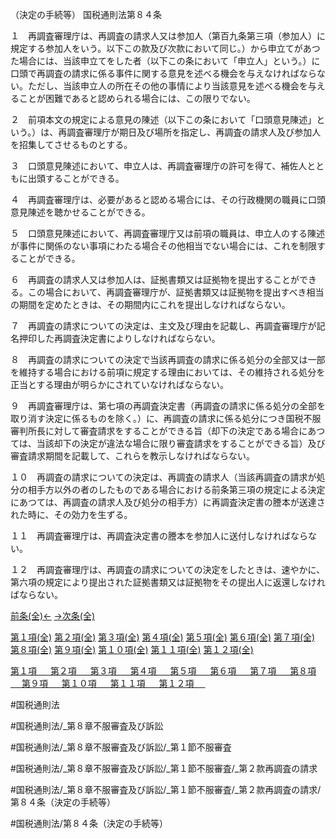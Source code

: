（決定の手続等）
国税通則法第８４条

１　再調査審理庁は、再調査の請求人又は参加人（第百九条第三項（参加人）に規定する参加人をいう。以下この款及び次款において同じ。）から申立てがあつた場合には、当該申立てをした者（以下この条において「申立人」という。）に口頭で再調査の請求に係る事件に関する意見を述べる機会を与えなければならない。ただし、当該申立人の所在その他の事情により当該意見を述べる機会を与えることが困難であると認められる場合には、この限りでない。

２　前項本文の規定による意見の陳述（以下この条において「口頭意見陳述」という。）は、再調査審理庁が期日及び場所を指定し、再調査の請求人及び参加人を招集してさせるものとする。

３　口頭意見陳述において、申立人は、再調査審理庁の許可を得て、補佐人とともに出頭することができる。

４　再調査審理庁は、必要があると認める場合には、その行政機関の職員に口頭意見陳述を聴かせることができる。

５　口頭意見陳述において、再調査審理庁又は前項の職員は、申立人のする陳述が事件に関係のない事項にわたる場合その他相当でない場合には、これを制限することができる。

６　再調査の請求人又は参加人は、証拠書類又は証拠物を提出することができる。この場合において、再調査審理庁が、証拠書類又は証拠物を提出すべき相当の期間を定めたときは、その期間内にこれを提出しなければならない。

７　再調査の請求についての決定は、主文及び理由を記載し、再調査審理庁が記名押印した再調査決定書によりしなければならない。

８　再調査の請求についての決定で当該再調査の請求に係る処分の全部又は一部を維持する場合における前項に規定する理由においては、その維持される処分を正当とする理由が明らかにされていなければならない。

９　再調査審理庁は、第七項の再調査決定書（再調査の請求に係る処分の全部を取り消す決定に係るものを除く。）に、再調査の請求に係る処分につき国税不服審判所長に対して審査請求をすることができる旨（却下の決定である場合にあつては、当該却下の決定が違法な場合に限り審査請求をすることができる旨）及び審査請求期間を記載して、これらを教示しなければならない。

１０　再調査の請求についての決定は、再調査の請求人（当該再調査の請求が処分の相手方以外の者のしたものである場合における前条第三項の規定による決定にあつては、再調査の請求人及び処分の相手方）に再調査決定書の謄本が送達された時に、その効力を生ずる。

１１　再調査審理庁は、再調査決定書の謄本を参加人に送付しなければならない。

１２　再調査審理庁は、再調査の請求についての決定をしたときは、速やかに、第六項の規定により提出された証拠書類又は証拠物をその提出人に返還しなければならない。

[前条(全)←](国税通則法＿＿＿＿＿第８３条_.md)    [→次条(全)](国税通則法＿＿＿＿＿第８５条_.md)

[第１項(全)](国税通則法＿＿＿＿＿第８４条第１項_.md)  [第２項(全)](国税通則法＿＿＿＿＿第８４条第２項_.md)  [第３項(全)](国税通則法＿＿＿＿＿第８４条第３項_.md)  [第４項(全)](国税通則法＿＿＿＿＿第８４条第４項_.md)  [第５項(全)](国税通則法＿＿＿＿＿第８４条第５項_.md)  [第６項(全)](国税通則法＿＿＿＿＿第８４条第６項_.md)  [第７項(全)](国税通則法＿＿＿＿＿第８４条第７項_.md)  [第８項(全)](国税通則法＿＿＿＿＿第８４条第８項_.md)  [第９項(全)](国税通則法＿＿＿＿＿第８４条第９項_.md)  [第１０項(全)](国税通則法＿＿＿＿＿第８４条第１０項_.md)  [第１１項(全)](国税通則法＿＿＿＿＿第８４条第１１項_.md)  [第１２項(全)](国税通則法＿＿＿＿＿第８４条第１２項_.md)  

[第１項 　 ](国税通則法＿＿＿＿＿第８４条第１項.md)  [第２項 　 ](国税通則法＿＿＿＿＿第８４条第２項.md)  [第３項 　 ](国税通則法＿＿＿＿＿第８４条第３項.md)  [第４項 　 ](国税通則法＿＿＿＿＿第８４条第４項.md)  [第５項 　 ](国税通則法＿＿＿＿＿第８４条第５項.md)  [第６項 　 ](国税通則法＿＿＿＿＿第８４条第６項.md)  [第７項 　 ](国税通則法＿＿＿＿＿第８４条第７項.md)  [第８項 　 ](国税通則法＿＿＿＿＿第８４条第８項.md)  [第９項 　 ](国税通則法＿＿＿＿＿第８４条第９項.md)  [第１０項 　 ](国税通則法＿＿＿＿＿第８４条第１０項.md)  [第１１項 　 ](国税通則法＿＿＿＿＿第８４条第１１項.md)  [第１２項 　 ](国税通則法＿＿＿＿＿第８４条第１２項.md)  

#国税通則法

#国税通則法/_第８章不服審査及び訴訟

#国税通則法/_第８章不服審査及び訴訟/_第１節不服審査

#国税通則法/_第８章不服審査及び訴訟/_第１節不服審査/_第２款再調査の請求

#国税通則法/_第８章不服審査及び訴訟/_第１節不服審査/_第２款再調査の請求/第８４条（決定の手続等）

#国税通則法/第８４条（決定の手続等）

